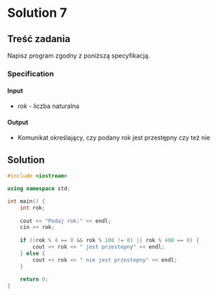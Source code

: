 # Solution 7

## Treść zadania

Napisz program zgodny z poniższą specyfikacją.

### Specification

#### Input

* $rok$ - liczba naturalna

#### Output

* Komunikat określający, czy podany rok jest przestępny czy też nie

## Solution

```cpp
#include <iostream>

using namespace std;

int main() {
    int rok;
    
    cout << "Podaj rok:" << endl;
    cin >> rok;
    
    if ((rok % 4 == 0 && rok % 100 != 0) || rok % 400 == 0) {
        cout << rok << " jest przestepny" << endl;
    } else {
        cout << rok << " nie jest przestepny" << endl;
    }
    
    return 0;
}
```
